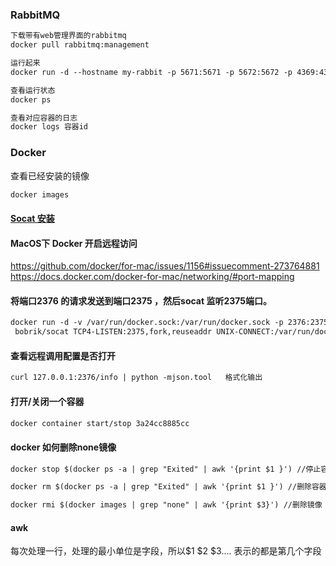### RabbitMQ

```html
下载带有web管理界面的rabbitmq
docker pull rabbitmq:management

运行起来
docker run -d --hostname my-rabbit -p 5671:5671 -p 5672:5672 -p 4369:4369 -p 25672:25672 -p 15671:15671 -p 15672:15672 --name bbs-rabbit rabbitmq:management

查看运行状态
docker ps

查看对应容器的日志
docker logs 容器id
```

### Docker
查看已经安装的镜像
```html
docker images 
```
#### [Socat 安装](https://www.hi-linux.com/posts/61543.html)

#### MacOS下 Docker 开启远程访问  
https://github.com/docker/for-mac/issues/1156#issuecomment-273764881
https://docs.docker.com/docker-for-mac/networking/#port-mapping

#### 将端口2376 的请求发送到端口2375 ，然后socat 监听2375端口。
```html
docker run -d -v /var/run/docker.sock:/var/run/docker.sock -p 2376:2375 \
 bobrik/socat TCP4-LISTEN:2375,fork,reuseaddr UNIX-CONNECT:/var/run/docker.sock
```

#### 查看远程调用配置是否打开
```html
curl 127.0.0.1:2376/info | python -mjson.tool   格式化输出
```

#### 打开/关闭一个容器
```html
docker container start/stop 3a24cc8885cc
```       
#### docker 如何删除none镜像
```html
docker stop $(docker ps -a | grep "Exited" | awk '{print $1 }') //停止容器

docker rm $(docker ps -a | grep "Exited" | awk '{print $1 }') //删除容器

docker rmi $(docker images | grep "none" | awk '{print $3}') //删除镜像
```

#### awk  
每次处理一行，处理的最小单位是字段，所以$1 $2 $3.... 表示的都是第几个字段


